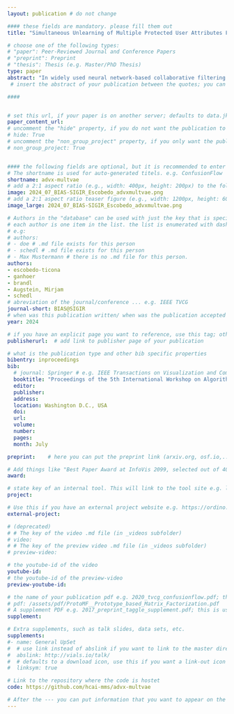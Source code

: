 ```yaml
---
layout: publication # do not change

#### these fields are mandatory. please fill them out
title: "Simultaneous Unlearning of Multiple Protected User Attributes From Variational Autoencoder Recommenders Using Adversarial Training" # title of your publication 

# choose one of the following types:
# "paper": Peer-Reviewed Journal and Conference Papers
# "preprint": Preprint
# "thesis": Thesis (e.g. Master/PhD Thesis)
type: paper
abstract: "In widely used neural network-based collaborative filtering models, users’ history logs are encoded into latent embeddings that represent the users’ preferences. In this setting, the models are capable of mapping users’ protected attributes (e.g., gender or ethnicity) from these user embeddings even without explicit access to them, resulting in models that may treat specific demographic user groups unfairly and raise privacy issues. While prior work has approached the removal of a single protected attribute of a user at a time, multiple attributes might come into play in real-world scenarios. In the work at hand, we present AdvXMultVAE which aims to unlearn multiple protected attributes (exemplified by gender and age) simultaneously to improve fairness across demographic user groups. For this purpose, we couple a variational autoencoder (VAE) architecture with adversarial training (AdvMultVAE) to support simultaneous removal of the users’ protected attributes with continuous and/or categorical values. Our experiments on two datasets, LFM-2b-100k and Ml-1m, from the music and movie domains, respectively, show that our approach can yield better results than its singular removal counterparts (based on AdvMultVAE) in effectively mitigating demographic biases whilst improving the anonymity of latent embeddings."
 # insert the abstract of your publication between the quotes; you can use html e.g. to make links (<a></a>) or generate bold (<b></b>) etc. text 

####


# set this url, if your paper is on another server; defaults to data.jku-vds-lab.at
paper_content_url:
# uncomment the "hide" property, if you do not want the publication to be displayed on the website (usually you don't need this)
# hide: True
# uncomment the "non_group_project" property, if you only want the publication to be displayed on your personal page (i.e. publications where you contributed, but does not have anything to do with the Vis Group e.g. Master Thesis,...)
# non_group_project: True


#### the following fields are optional, but it is recommended to enter as much information as possible
# The shortname is used for auto-generated titels. e.g. ConfusionFlow
shortname: advx-multvae
# add a 2:1 aspect ratio (e.g., width: 400px, height: 200px) to the folder /assets/images/papers/ e.g. 2020_tvcg_confusionflow.png
image: 2024_07_BIAS-SIGIR_Escobedo_advxmultvae.png
# add a 2:1 aspect ratio teaser figure (e.g., width: 1200px, height: 600px) to the folder /assets/images/papers/ e.g. 2020_tvcg_confusionflow_teaser.png
image_large: 2024_07_BIAS-SIGIR_Escobedo_advxmultvae.png

# Authors in the "database" can be used with just the key that is specified in the corresponding .md file (usually it is the lastname in lower case e.g. doe). Authors that do not have an individual page here should be stated with their full name (e.g. John Doe)
# each author is one item in the list. the list is enumerated with dashes ("-")
# e.g:
# authors:
# - doe # .md file exists for this person
# - schedl # .md file exists for this person
# - Max Mustermann # there is no .md file for this person.
authors:
- escobedo-ticona
- ganhoer
- brandl
- Augstein, Mirjam 
- schedl
# abreviation of the journal/conference ... e.g. IEEE TVCG
journal-short: BIAS@SIGIR
# when was this publication written/ when was the publication accepted (e.g. 2020)
year: 2024

# if you have an explicit page you want to reference, use this tag; otherwise it will be generated from your doi
publisherurl:  # add link to publisher page of your publication

# what is the publication type and other bib specific properties
bibentry: inproceedings
bib:
  # journal: Springer # e.g. IEEE Transactions on Visualization and Computer Graphics (to appear)
  booktitle: "Proceedings of the 5th International Workshop on Algorithmic Bias in Search and Recommendation (BIAS @ SIGIR 2024)"
  editor: 
  publisher: 
  address: 
  location: Washington D.C., USA
  doi:		
  url: 
  volume: 
  number: 
  pages: 
  month: July

preprint:	 # here you can put the preprint link (arxiv.org, osf.io,...) e.g. https://arxiv.org/abs/1910.00969

# Add things like "Best Paper Award at InfoVis 2099, selected out of 4000 submissions"
award:

# state key of an internal tool. This will link to the tool site e.g. lineup (usually not needed)
project: 

# Use this if you have an external project website e.g. https://ordino.caleydoapp.org/
external-project: 

# (deprecated)
# # The key of the video .md file (in _videos subfolder)
# video: 
# # The key of the preview video .md file (in _videos subfolder)
# preview-video:

# the youtube-id of the video
youtube-id:
# the youtube-id of the preview-video
preview-youtube-id: 

# the name of your publication pdf e.g. 2020_tvcg_confusionflow.pdf; this is usually uploaded to the caleydo aws server
# pdf: /assets/pdf/ProtoMF__Prototype_based_Matrix_Factorization.pdf
# A supplement PDF e.g. 2017_preprint_taggle_supplement.pdf; this is usually uploaded to the caleydo aws server
supplement: 

# Extra supplements, such as talk slides, data sets, etc.
supplements:
#- name: General UpSet
#  # use link instead of abslink if you want to link to the master directory
#  abslink: http://vials.io/talk/
#  # defaults to a download icon, use this if you want a link-out icon
#  linksym: true

# Link to the repository where the code is hostet
code: https://github.com/hcai-mms/advx-multvae

# After the --- you can put information that you want to appear on the website using markdown formatting or HTML. A good example are acknowledgements, extra references, an erratum, etc.
---
```

